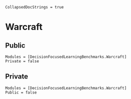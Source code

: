```@meta
CollapsedDocStrings = true
```

# Warcraft

## Public

```@autodocs
Modules = [DecisionFocusedLearningBenchmarks.Warcraft]
Private = false
```

## Private

```@autodocs
Modules = [DecisionFocusedLearningBenchmarks.Warcraft]
Public = false
```
